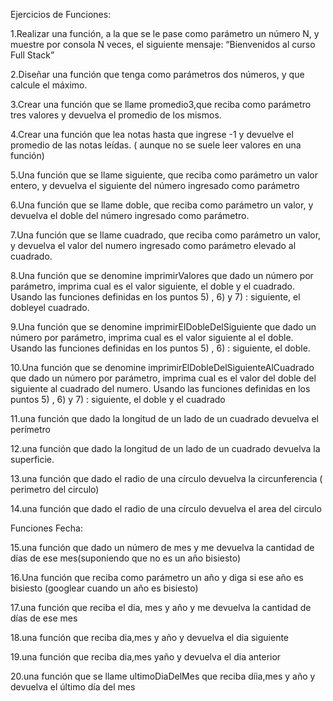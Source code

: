 

Ejercicios de Funciones:

1.Realizar una función, a la que se le pase como parámetro un número N, y muestre por consola N veces, el siguiente mensaje: “Bienvenidos al curso Full Stack”

2.Diseñar una función que tenga como parámetros dos números, y que calcule el máximo.

3.Crear una función que se llame promedio3,que reciba como parámetro tres valores y devuelva el promedio de los mismos.

4.Crear una función que lea notas hasta que ingrese -1 y devuelve el promedio de las notas leídas. ( aunque no se suele leer valores en una función)

5.Una función que se llame siguiente, que reciba como parámetro un valor entero, y devuelva el siguiente del número ingresado como parámetro

6.Una función que se llame doble, que reciba como parámetro un valor, y devuelva el doble del número ingresado como parámetro.

7.Una función que se llame cuadrado, que reciba como parámetro un valor, y devuelva el valor del numero ingresado como parámetro elevado al cuadrado.

8.Una función que se denomine imprimirValores que dado un número por parámetro, imprima cual es el valor siguiente, el doble y el cuadrado. Usando las funciones definidas en los puntos 5) , 6) y 7) : siguiente, el dobleyel cuadrado.

9.Una función que se denomine imprimirElDobleDelSiguiente que dado un número por parámetro, imprima cual es el valor siguiente al el doble. Usando las funciones definidas en los puntos 5) , 6) : siguiente, el doble.

10.Una función que se denomine imprimirElDobleDelSiguienteAlCuadrado que dado un número por parámetro, imprima cual es el valor del doble del siguiente al cuadrado del numero. Usando las funciones definidas en los puntos 5) , 6) y 7) : siguiente, el doble y el cuadrado

11.una función que dado la longitud de un lado de un cuadrado devuelva el perímetro

12.una función que dado la longitud de un lado de un cuadrado devuelva la superficie.

13.una función que dado el radio de una círculo devuelva la circunferencia ( perimetro del circulo)

14.una función que dado el radio de una círculo devuelva el area del circulo

Funciones Fecha:

15.una función que dado un número de mes y me devuelva la cantidad de días de ese mes(suponiendo que no es un año bisiesto)

16.Una función que reciba como parámetro un año y diga si ese año es bisiesto (googlear cuando un año es bisiesto)

17.una función que reciba el dia, mes y año y me devuelva la cantidad de días de ese mes

18.una función que reciba dia,mes y año y devuelva el dia siguiente

19.una función que reciba dia,mes yaño y devuelva el dia anterior

20.una función que se llame ultimoDiaDelMes que reciba díia,mes y año y devuelva el último día del mes

